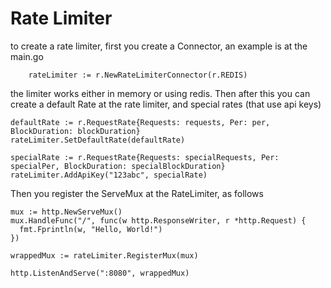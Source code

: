 # Rate Limiter

to create a rate limiter, first you create a Connector, an example is at the main.go
```
	rateLimiter := r.NewRateLimiterConnector(r.REDIS)
```
the limiter works either in memory or using redis. Then after this you can create a default Rate at the rate limiter, and special rates (that use api keys)

```
defaultRate := r.RequestRate{Requests: requests, Per: per, BlockDuration: blockDuration}
rateLimiter.SetDefaultRate(defaultRate)

specialRate := r.RequestRate{Requests: specialRequests, Per: specialPer, BlockDuration: specialBlockDuration}
rateLimiter.AddApiKey("123abc", specialRate)
```

Then you register the ServeMux at the RateLimiter, as follows

```
mux := http.NewServeMux()
mux.HandleFunc("/", func(w http.ResponseWriter, r *http.Request) {
  fmt.Fprintln(w, "Hello, World!")
})

wrappedMux := rateLimiter.RegisterMux(mux)

http.ListenAndServe(":8080", wrappedMux)
```
